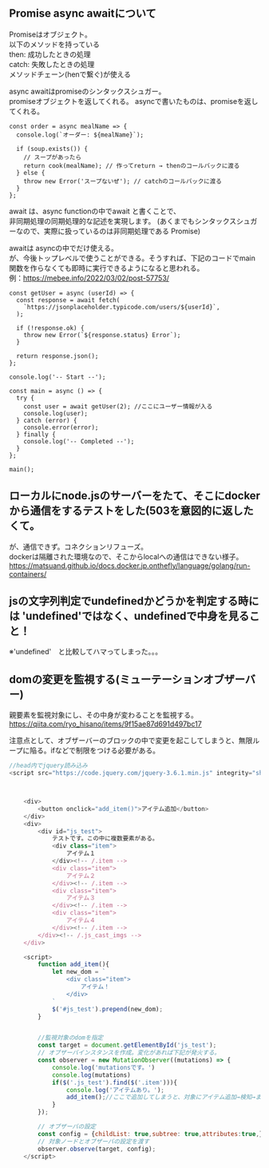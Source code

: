 ## Promise async awaitについて


Promiseはオブジェクト。<br>
以下のメソッドを持っている<br>
then: 成功したときの処理<br>
catch: 失敗したときの処理<br>
メソッドチェーン(henで繋ぐ)が使える<br>

async awaitはpromiseのシンタックスシュガー。<br>
promiseオブジェクトを返してくれる。
asyncで書いたものは、promiseを返してくれる。

```
const order = async mealName => {
  console.log(`オーダー: ${mealName}`);

  if (soup.exists()) {
    // スープがあったら
    return cook(mealName); // 作ってreturn → thenのコールバックに渡る
  } else {
    throw new Error('スープないぜ'); // catchのコールバックに渡る
  }
};
```

await は、async functionの中でawait <Promise>と書くことで、<br>非同期処理の同期処理的な記述を実現します。
(あくまでもシンタックスシュガーなので、実際に扱っているのは非同期処理である Promise)<br>
    
    

awaitは asyncの中でだけ使える。<br>
が、今後トップレベルで使うことができる。そうすれば、下記のコードでmain関数を作らなくても即時に実行できるようになると思われる。<br>
例：https://mebee.info/2022/03/02/post-57753/

```
const getUser = async (userId) => {
  const response = await fetch(
    `https://jsonplaceholder.typicode.com/users/${userId}`,
  );

  if (!response.ok) {
    throw new Error(`${response.status} Error`);
  }

  return response.json();
};

console.log('-- Start --');

const main = async () => {
  try {
    const user = await getUser(2); //ここにユーザー情報が入る
    console.log(user);
  } catch (error) {
    console.error(error);
  } finally {
    console.log('-- Completed --');
  }
};

main();
```

    
## ローカルにnode.jsのサーバーをたて、そこにdockerから通信をするテストをした(503を意図的に返したくて。
が、通信できず。コネクションリフューズ。<br>
dockerは隔離された環境なので、そこからlocalへの通信はできない様子。<br>
https://matsuand.github.io/docs.docker.jp.onthefly/language/golang/run-containers/

## jsの文字列判定でundefinedかどうかを判定する時には 'undefined'ではなく、undefinedで中身を見ること！
※'undefined'　と比較してハマってしまった。。。


## domの変更を監視する(ミューテーションオブザーバー)
親要素を監視対象にし、その中身が変わることを監視する。<br>
https://qiita.com/ryo_hisano/items/9f15ae87d691d497bc17

注意点として、オブザーバーのブロックの中で変更を起こしてしまうと、無限ループに陥る。ifなどで制限をつける必要がある。
```javascript
//head内でjquery読み込み
<script src="https://code.jquery.com/jquery-3.6.1.min.js" integrity="sha256-o88AwQnZB+VDvE9tvIXrMQaPlFFSUTR+nldQm1LuPXQ=" crossorigin="anonymous"></script>



    <div>
        <button onclick="add_item()">アイテム追加</button>
    </div>
    <div>
        <div id="js_test">
            テストです。この中に複数要素がある。
            <div class="item">
                アイテム１
            </div><!-- /.item -->
            <div class="item">
                アイテム２
            </div><!-- /.item -->
            <div class="item">
                アイテム３
            </div><!-- /.item -->
            <div class="item">
                アイテム４
            </div><!-- /.item -->
        </div><!-- /.js_cast_imgs -->
    </div>

    <script>
        function add_item(){
            let new_dom = `
                <div class="item">
                    アイテム！
                </div>
            `
            $('#js_test').prepend(new_dom);
        }


        //監視対象のdomを指定
        const target = document.getElementById('js_test');
        // オブザーバインスタンスを作成。変化があれば下記が発火する。
        const observer = new MutationObserver((mutations) => {
            console.log('mutationsです。')
            console.log(mutations)
            if($('.js_test').find($('.item'))){
                console.log('アイテムあり。');
                add_item();//ここで追加してしまうと、対象にアイテム追加→検知→また追加、、、と無限ループしてしまう。
            }
        });

        // オブザーバの設定
        const config = {childList: true,subtree: true,attributes:true,};
        // 対象ノードとオブザーバの設定を渡す
        observer.observe(target, config);
    </script>

```
